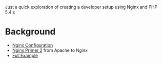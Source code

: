 
Just a quick exploration of creating a developer setup using Nginx and PHP 5.4.x

# Background

* [Nginx Configuration](http://blog.martinfjordvald.com/2010/07/nginx-primer/)
* [Nginx Primer 2](http://blog.martinfjordvald.com/2011/02/nginx-primer-2-from-apache-to-nginx/) from Apache to Nginx
* [Full Example](http://wiki.nginx.org/FullExample)


